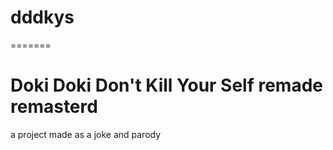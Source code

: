 # dddkys
=======
# Doki Doki Don't Kill Your Self remade remasterd
a project made as a joke and parody
